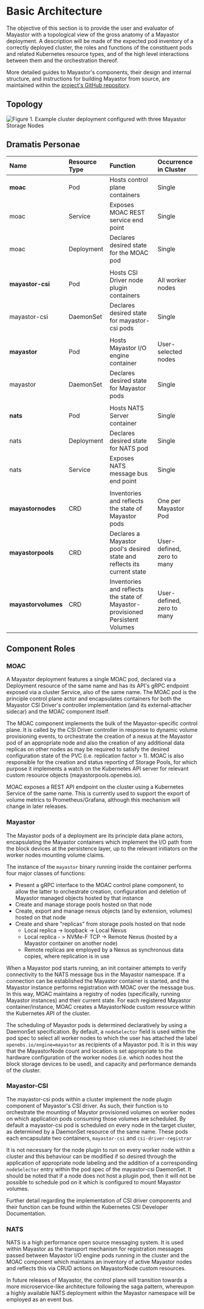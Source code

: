 # Basic Architecture

The objective of this section is to provide the user and evaluator of Mayastor with a topological view of the gross anatomy of a Mayastor deployment.   A description will be made of the expected pod inventory of a correctly deployed cluster, the roles and functions of the constituent pods and related Kubernetes resource types, and of the high level interactions between them and the orchestration thereof.

More detailed guides to Mayastor's components, their design and internal structure, and instructions for building Mayastor from source, are maintained within the [project's GitHub repository](https://github.com/openebs/Mayastor).

## Topology

![Figure 1. Example cluster deployment configured with three Mayastor Storage Nodes](../.gitbook/assets/basic_cluster_topology.png)

## Dramatis Personae

| Name | Resource Type | Function | Occurrence in Cluster |
| :--- | :--- | :--- | :--- |
| **moac** | Pod | Hosts control plane containers | Single |
| moac | Service | Exposes MOAC REST service end point | Single |
| moac | Deployment | Declares desired state for the MOAC pod | Single |
|   |   |   |   |
| **mayastor-csi** | Pod | Hosts CSI Driver node plugin containers | All worker nodes |
| mayastor-csi | DaemonSet | Declares desired state for mayastor-csi pods | Single |
|   |    |   |   |
| **mayastor** | Pod | Hosts Mayastor I/O engine container | User-selected nodes |
| mayastor | DaemonSet | Declares desired state for Mayastor pods | Single |
|   |   |   |   |
| **nats** | Pod | Hosts NATS Server container | Single |
| nats | Deployment | Declares desired state for NATS pod | Single |
| nats | Service | Exposes NATS message bus end point | Single |
|   |   |   |   |
| **mayastornodes** | CRD | Inventories and reflects the state of Mayastor pods | One per Mayastor Pod |
| **mayastorpools** | CRD | Declares a Mayastor pool's desired state and reflects its current state | User-defined, zero to many |
| **mayastorvolumes** | CRD | Inventories and reflects the state of Mayastor-provisioned Persistent Volumes | User-defined, zero to many |

## Component Roles

### MOAC

A Mayastor deployment features a single MOAC pod, declared via a Deployment resource of the same name and has its API's gRPC endpoint exposed via a cluster Service, also of the same name.  The MOAC pod is the principle control plane actor and encapsulates containers for both the Mayastor CSI Driver's controller implementation \(and its external-attacher sidecar\) and the MOAC component itself.

The MOAC component implements the bulk of the Mayastor-specific control plane.  It is called by the CSI Driver controller in response to dynamic volume provisioning events, to orchestrate the creation of a nexus at the Mayastor pod of an appropriate node and also the creation of any additional data replicas on other nodes as may be required to satisfy the desired configuration state of the PVC  \(i.e. replication factor &gt; 1\).  MOAC is also responsible for the creation and status reporting of Storage Pools, for which purpose it implements a watch on the Kubernetes API server for relevant custom resource objects \(mayastorpools.openebs.io\).

MOAC exposes a REST API endpoint on the cluster using a Kubernetes Service of the same name.  This is currently used to support the export of volume metrics to Prometheus/Grafana, although this mechanism will change in later releases.

### Mayastor

The Mayastor pods of a deployment are its principle data plane actors, encapsulating the Mayastor containers which implement the I/O path from the block devices at the persistence layer, up to the relevant initiators on the worker nodes mounting volume claims.

The instance of the `mayastor` binary running inside the container performs four major classes of functions:

* Present a gRPC interface to the MOAC control plane component, to allow the latter to orchestrate creation, configuration and deletion of Mayastor managed objects hosted by that instance
* Create and manage storage pools hosted on that node
* Create, export and manage nexus objects \(and by extension, volumes\) hosted on that node
* Create and share "replicas" from storage pools hosted on that node
  * Local replica -&gt; loopback -&gt; Local Nexus
  * Local replica - &gt; NVMe-F TCP -&gt;  Remote Nexus \(hosted by a Mayastor container on another node\)
  * Remote replicas are employed by a Nexus as synchronous data copies, where replication is in use

When a Mayastor pod starts running, an init container attempts to verify connectivity to the NATS message bus in the Mayastor namespace.  If a connection can be established the Mayastor container is started, and the Mayastor instance performs registration with MOAC over the message bus.  In this way, MOAC maintains a registry of nodes \(specifically, running Mayastor instances\) and their current state.  For each registered Mayastor container/instance, MOAC creates a MayastorNode custom resource within the Kubernetes API of the cluster.

The scheduling of Mayastor pods is determined declaratively by using a DaemonSet specification.  By default, a `nodeSelector` field is used within the pod spec to select all worker nodes to which the user has attached the label `openebs.io/engine=mayastor` as recipients of a Mayastor pod.   It is in this way that the MayastorNode count and location is set appropriate to the hardware configuration of the worker nodes \(i.e. which nodes host the block storage devices to be used\), and capacity and performance demands of the cluster.

### Mayastor-CSI

The mayastor-csi pods within a cluster implement the node plugin component of Mayastor's CSI driver.  As such, their function is to orchestrate the mounting of Maystor provisioned volumes on worker nodes on which application pods consuming those volumes are scheduled.  By default a mayastor-csi pod is scheduled on every node in the target cluster, as determined by a DaemonSet resource of the same name.  These pods each encapsulate two containers, `mayastor-csi` and `csi-driver-registrar`

 It is not necessary for the node plugin to run on every worker node within a cluster and this behaviour can be modified if so desired through the application of appropriate node labeling and the addition of a corresponding  `nodeSelector` entry within the pod spec of the mayastor-csi DaemonSet.  It should be noted that if a node does not host a plugin pod, then it will not be possible to schedule pod on it which is configured to mount Mayastor volumes.

Further detail regarding the implementation of CSI driver components and their function can be found within the Kubernetes CSI Developer Documentation.

### NATS

NATS is a high performance open source messaging system.  It is used within Mayastor as the transport mechanism for registration messages passed between Mayastor I/O engine pods running in the cluster and the MOAC component which maintains an inventory of active Mayastor nodes and reflects this via CRUD actions on MayastorNode custom resources.

In future releases of Mayastor, the control plane will transition towards a more microservice-like architecture following the saga pattern, whereupon a highly available NATS deployment within the Mayastor namespace will be employed as an event bus. 

## 



